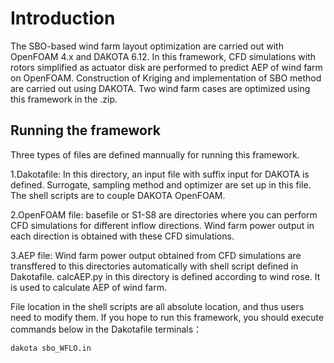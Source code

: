 
# Introduction
The SBO-based wind farm layout optimization are carried out 
with OpenFOAM 4.x and DAKOTA 6.12. 
In this framework, CFD simulations with rotors simplified as actuator disk are performed to predict AEP of wind farm on OpenFOAM. 
Construction of Kriging and implementation of SBO method are carried out using DAKOTA.
Two wind farm cases are optimized using this framework in the .zip. 


## Running the framework
Three types of files are defined mannually for running this framework.

1.Dakotafile: In this directory, an input file with suffix input for DAKOTA is defined. Surrogate, sampling method and optimizer are set up in this file. The shell scripts are to couple DAKOTA OpenFOAM.

2.OpenFOAM file: basefile or S1-S8 are directories where you can perform CFD simulations for different inflow directions. Wind farm power output in each direction is obtained with these CFD simulations. 

3.AEP file: Wind farm power output obtained from CFD simulations are transffered to this directories automatically with shell script defined in Dakotafile. calcAEP.py in this directory is defined according to wind rose. It is used to calculate AEP of wind farm.

File location in the shell scripts are all absolute location, and thus users need to modify them. If you hope to run this framework, you should execute commands below in the Dakotafile terminals：

```
dakota sbo_WFLO.in
```


